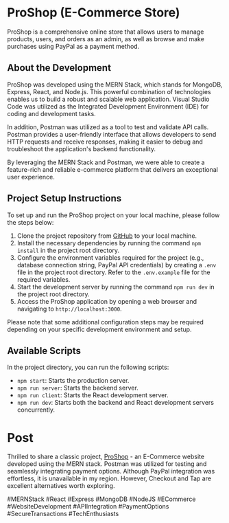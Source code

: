 # ProShop (E-Commerce Store)

ProShop is a comprehensive online store that allows users to manage products, users, and orders as an admin, as well as browse and make purchases using PayPal as a payment method.

## About the Development

ProShop was developed using the MERN Stack, which stands for MongoDB, Express, React, and Node.js. This powerful combination of technologies enables us to build a robust and scalable web application. Visual Studio Code was utilized as the Integrated Development Environment (IDE) for coding and development tasks.

In addition, Postman was utilized as a tool to test and validate API calls. Postman provides a user-friendly interface that allows developers to send HTTP requests and receive responses, making it easier to debug and troubleshoot the application's backend functionality.

By leveraging the MERN Stack and Postman, we were able to create a feature-rich and reliable e-commerce platform that delivers an exceptional user experience.

## Project Setup Instructions

To set up and run the ProShop project on your local machine, please follow the steps below:

1. Clone the project repository from [GitHub](https://github.com/your-repo-link) to your local machine.
2. Install the necessary dependencies by running the command `npm install` in the project root directory.
3. Configure the environment variables required for the project (e.g., database connection string, PayPal API credentials) by creating a `.env` file in the project root directory. Refer to the `.env.example` file for the required variables.
4. Start the development server by running the command `npm run dev` in the project root directory.
5. Access the ProShop application by opening a web browser and navigating to `http://localhost:3000`.

Please note that some additional configuration steps may be required depending on your specific development environment and setup.

## Available Scripts

In the project directory, you can run the following scripts:

- `npm start`: Starts the production server.
- `npm run server`: Starts the backend server.
- `npm run client`: Starts the React development server.
- `npm run dev`: Starts both the backend and React development servers concurrently.

# Post

Thrilled to share a classic project, [ProShop](https://github.com/A7medAbdien/proshop) - an E-Commerce website developed using the MERN stack. Postman was utilized for testing and seamlessly integrating payment options. Although PayPal integration was effortless, it is unavailable in my region. However, Checkout and Tap are excellent alternatives worth exploring.

#MERNStack #React #Express #MongoDB #NodeJS #ECommerce #WebsiteDevelopment #APIIntegration #PaymentOptions #SecureTransactions #TechEnthusiasts